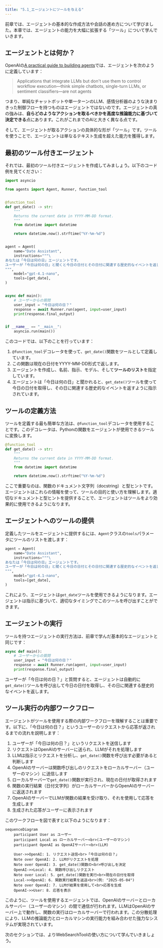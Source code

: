```yaml
---
title: "5.1_エージェントにツールを与える"
---
```



前章では、エージェントの基本的な作成方法や会話の進め方について学びました。本章では、エージェントの能力を大幅に拡張する「ツール」について学んでいきます。

## エージェントとは何か？

OpenAIの[A practical guide to building agents](https://cdn.openai.com/business-guides-and-resources/a-practical-guide-to-building-agents.pdf)では、エージェントを次のように定義しています：

> Applications that integrate LLMs but don't use them to control workflow execution—think simple chatbots, single-turn LLMs, or sentiment classifiers—are not agents

つまり、単純なチャットボットや単一ターンのLLM、感情分析器のような決まりきった制御フローを持つものはエージェントではないのです。エージェントの真の強みは、**自らどのようなアクションを取るべきかを高度な推論能力に基づいて決定できる**点にあります。これがこれまでのAIと大きく異なる点です。

そして、エージェントが取るアクションの具体的な形が「ツール」です。ツールを使うことで、エージェントは単なるテキスト生成を超えた能力を獲得します。

## 最初のツール付きエージェント

それでは、最初のツール付きエージェントを作成してみましょう。以下のコード例を見てください：

```python
import asyncio

from agents import Agent, Runner, function_tool


@function_tool
def get_date() -> str:
    """
    Returns the current date in YYYY-MM-DD format.
    """
    from datetime import datetime

    return datetime.now().strftime("%Y-%m-%d")


agent = Agent(
    name="Date Assistant",
    instructions="""\
あなたは「今日は何の日」エージェントです。
ユーザーが「今日は何の日」と聞くと今日の日付とその日付に関連する歴史的なイベントを返します。
""",
    model="gpt-4.1-nano",
    tools=[get_date],
)


async def main():
    # ユーザーからの質問
    user_input = "今日は何の日？"
    response = await Runner.run(agent, input=user_input)
    print(response.final_output)


if __name__ == "__main__":
    asyncio.run(main())
```

このコードでは、以下のことを行っています：

1. `@function_tool`デコレータを使って、`get_date()`関数をツールとして定義しています。
2. この関数は現在の日付をYYYY-MM-DD形式で返します。
3. エージェントを作成し、名前、指示、モデル、そして**ツールのリスト**を指定しています。
4. エージェントは「今日は何の日」と聞かれると、`get_date()`ツールを使って今日の日付を取得し、その日に関連する歴史的なイベントを返すように指示されています。

## ツールの定義方法

ツールを定義する最も簡単な方法は、`@function_tool`デコレータを使用することです。このデコレータは、Pythonの関数をエージェントが使用できるツールに変換します。

```python
@function_tool
def get_date() -> str:
    """
    Returns the current date in YYYY-MM-DD format.
    """
    from datetime import datetime

    return datetime.now().strftime("%Y-%m-%d")
```

ここで重要なのは、関数のドキュメント文字列（docstring）と型ヒントです。エージェントはこれらの情報を使って、ツールの目的と使い方を理解します。適切なドキュメントと型ヒントを提供することで、エージェントはツールをより効果的に使用できるようになります。

## エージェントへのツールの提供

定義したツールをエージェントに提供するには、`Agent`クラスの`tools`パラメータにツールのリストを渡します：

```python
agent = Agent(
    name="Date Assistant",
    instructions="""\
あなたは「今日は何の日」エージェントです。
ユーザーが「今日は何の日」と聞くと今日の日付とその日付に関連する歴史的なイベントを返します。
""",
    model="gpt-4.1-nano",
    tools=[get_date],
)
```

これにより、エージェントは`get_date`ツールを使用できるようになります。エージェントは指示に基づいて、適切なタイミングでこのツールを呼び出すことができます。

## エージェントの実行

ツールを持つエージェントの実行方法は、前章で学んだ基本的なエージェントと同じです：

```python
async def main():
    # ユーザーからの質問
    user_input = "今日は何の日？"
    response = await Runner.run(agent, input=user_input)
    print(response.final_output)
```

ユーザーが「今日は何の日？」と質問すると、エージェントは自動的に`get_date()`ツールを呼び出して今日の日付を取得し、その日に関連する歴史的なイベントを返します。

## ツール実行の内部ワークフロー

エージェントがツールを使用する際の内部ワークフローを理解することは重要です。以下に、「今日は何の日？」というユーザーのリクエストから応答が返されるまでの流れを説明します：

1. ユーザーが「今日は何の日？」というリクエストを送信します
2. リクエストはOpenAIのサーバーに送られ、LLMがそれを処理します
3. LLMは指示とリクエストを分析し、`get_date()`関数を呼び出す必要があると判断します
4. OpenAIのサーバーは関数呼び出しのリクエストをローカルサーバー（ユーザーのマシン）に送信します
5. ローカルサーバーで`get_date()`関数が実行され、現在の日付が取得されます
6. 関数の実行結果（日付文字列）がローカルサーバーからOpenAIのサーバーに返送されます
7. OpenAIのサーバーでLLMが関数の結果を受け取り、それを使用して応答を生成します
8. 生成された応答がユーザーに表示されます

このワークフローを図で表すと以下のようになります：

```mermaid
sequenceDiagram
    participant User as ユーザー
    participant Local as ローカルサーバー<br>(ユーザーのマシン)
    participant OpenAI as OpenAIサーバー<br>(LLM)
    
    User->>OpenAI: 1. リクエスト送信<br>「今日は何の日？」
    Note over OpenAI: 2. LLMがリクエストを処理
    Note over OpenAI: 3. get_date()関数の<br>呼び出しを決定
    OpenAI->>Local: 4. 関数呼び出しリクエスト
    Note over Local: 5. get_date()関数を実行<br>現在の日付を取得
    Local->>OpenAI: 6. 関数実行結果を返送<br>(例: "2025-05-04")
    Note over OpenAI: 7. LLMが結果を使用して<br>応答を生成
    OpenAI->>User: 8. 応答を表示
```

このように、ツールを使用するエージェントでは、OpenAIのサーバーとローカルサーバー（ユーザーのマシン）の間で通信が行われます。LLMはOpenAIのサーバー上で動作し、関数の実行はローカルサーバーで行われます。この分散処理により、LLMの推論能力とローカルマシンの実行能力を組み合わせた強力なシステムが実現されています。


次のセクションでは、よりWebSearchToolの使い方について学んでいきましょう。